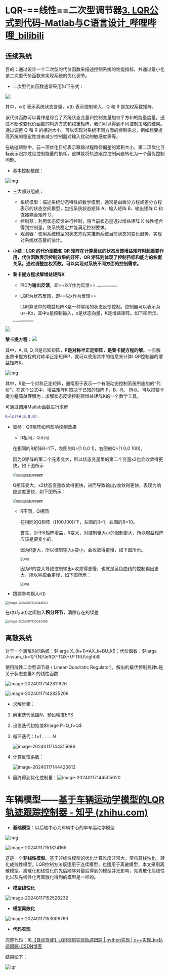 # LQR-==线性==二次型调节器[3. LQR公式到代码-Matlab与C语言设计_哔哩哔哩_bilibili](https://www.bilibili.com/video/BV1Ng4y1V7JQ/?p=3&spm_id_from=pageDriver&vd_source=3da170c3416f78cfe40e1a7ba3a4f5f9)

## 连续系统

目的：通过设计一个二次型的代价函数来描述控制系统的性能指标，并通过最小化该二次型代价函数来实现系统的优化调节。

- 二次型代价函数通常采用如下形式：

![ ](imgs/v2-1e88310c0e3f1a343d2e8da2e5039a6e_720w.webp)

其中，x(t) 表示系统状态变量，u(t) 表示控制输入，Q 和 R 是加权系数矩阵。

该代价函数可以看作是综合了系统状态变量和控制变量加权平方和的能量度量。通过不断改变代价函数的构造方式和权重矩阵，我们可以得到不同控制策略的结果。通过调整 Q 和 R 的相对大小，可以实现对系统不同方面的控制需求，例如想要提高系统的稳定性或者减少控制器对输入扰动的敏感度等等。

在轨迹跟踪中，前一项优化目标表示跟踪过程路径偏差的累积大小，第二项优化目标表示跟踪过程控制能量的损耗，这样就将轨迹跟踪控制问题转化为一个最优控制问题。

- 基本控制框图：

![img](imgs/v2-b66552bceae39efd28fc7d3693a61f54_r.jpg)

- 三大部分组成：
  - 系统模型：描述系统动态特性的数学模型，通常是由微分方程或差分方程表示的状态空间模型，包括系统状态矩阵 A、输入矩阵 B、输出矩阵 C 和直接耦合矩阵 D。
  - 控制器：利用状态反馈进行控制，将当前状态量通过增益矩阵 K 线性组合得到控制量，使系统稳定并能满足控制要求。
  - 观测器：使用系统模型的状态方程来推断系统当前状态的变化趋势，实现对系统状态量的估计。

- **小结：LQR 的代价函数和 QR 矩阵在计算最优的状态反馈增益矩阵时起重要作用，代价函数表示控制效果的好坏，QR 矩阵则体现了控制目标和能力的权衡关系。通过调整加权系数，可以实现对系统不同方面的控制需求。**

  

- **黎卡提方程求解增益矩阵K**

  - PID为**输出反馈**，即==以Y作为反馈== <img src="imgs/image-20240117122534294.png" alt="image-20240117122534294" style="zoom: 33%;" />

  - LQR为状态反馈，即==以x作为反馈==

    LQR算法中的增益矩阵K是一种常用的状态反馈控制。控制器可以表示为 u=-Kx，其中u是控制输入，x是状态向量，K是增益矩阵。如下图所示。

  <img src="imgs/image-20240117123343929.png" alt="image-20240117123343929" style="zoom:33%;" />

![ ](imgs/v2-c0bd80beec10e1b22ef886679c61a34a_720w.webp)

**黎卡提方程**：![ ](imgs/v2-8662e43b7600398e709c2ea2c0098534_720w.webp)

其中，A, B, Q, R是已知矩阵，**P是对称半正定矩阵，是黎卡提方程的解**。一旦解出黎卡提方程的对称半正定矩阵P，就可以使用其中的信息来计算LQR控制器的增益矩阵K。

![img](imgs/v2-acf926f2c4ccfa124af6f0a967e9b9b0_720w.png)

其中，R是一个对称正定矩阵，通常用于表示一个有限动态控制系统所施加的“代价”。在这个公式中，增益矩阵K 取决于已知的矩阵 P，B，R。
所以，可以把黎卡提方程简单理解为：求解状态反馈控制器增益矩阵K的一个数学工具。

可通过调用Matlab函数进行求解

```matlab
K=lqr(A,B,Q,R);
```



- 调参：QR矩阵如何影响控制效果

  - R相同，Q不同 

  在相同的R矩阵R=1下，左图的Q=[1 0;0 1]，右图的Q=[1 0;0 100]。

  因为Q矩阵的第二个元素变大，所以状态变量里的第二个变量x2也会收敛得更快，如下图所示

  <img src="imgs/v2-b9520145d1d70e80697097b598164e24_720w.webp" alt="在侧边栏查询中搜索" style="zoom: 67%;" />

  Q矩阵变大，x2状态变量收敛得更快，进而导致输出y收敛得更快，表现为响应速度更快，如下图所示：

  <img src="imgs/v2-116efbb7b64669926d4a35ba870d08c9_720w.webp" alt="在侧边栏查询中搜索" style="zoom: 67%;" />

  - R不同，Q相同 

    在相同的Q矩阵（[100,100])下，左图的R=1，右图的R=10。

    首先，对于K矩阵增益，R变大，对控制量大小的限制更大，所以增益矩阵应该是要变小的。

    因为R更大，所以控制输入u变小，会收敛得更慢，如下图所示。

    <img src="imgs/v2-941952eb1ca3b699ef0d2978b4ae2b3b_720w.webp" alt="img" style="zoom: 67%;" />

    因为R的变大导致控制输出u收敛得更慢，也就是蓝色曲线的控制输出更大，所以响应会更慢，如下图所示：

    <img src="imgs/v2-1b20f58b786c3052223e36501f5de155_720w.webp" alt="img" style="zoom:67%;" />

- 跟踪参考输入r(t)

<img src="imgs/image-20240117130344902.png" alt="image-20240117130344902" style="zoom:67%;" />

在r(t)与u(t)之间加入**积分环节**，消除存在的误差

<img src="imgs/image-20240117130545495.png" alt="image-20240117130545495" style="zoom:67%;" />





## 离散系统

对于一个离散时间系统：$\large X_{k+1}=AX_k+BU_k$；代价函数：$\large J=\sum_{k=1}^{N}\left(X^TQX+U^TRU\right)$

使用线性二次型调节器 ( Linear-Quadratic Regulator)，解出的最优控制规律u是关于状态变量X 的线性函数

![image-20240117142811926](imgs/image-20240117142811926.png)

![image-20240117142825206](imgs/image-20240117142825206.png)

- 求解步骤：

1. 确定迭代范围N，预设精度EPS

2. 设置迭代初始值$\large P=Q_f=Q$

3. 循环迭代：t=1 . . . . N

   ![image-20240117144315686](imgs/image-20240117144315686.png)

4. 计算反馈系数：

   ![image-20240117144420612](imgs/image-20240117144420612.png)

5. 最终得到优化控制量：![image-20240117144505020](imgs/image-20240117144505020.png)



# 车辆模型——[基于车辆运动学模型的LQR轨迹跟踪控制器 - 知乎 (zhihu.com)](https://zhuanlan.zhihu.com/p/548227217)

- **基础模型**：以后轴中心为车辆中心的单车运动学模型

![img](imgs/v2-0c1f016a455430e64ebd3882e362a279_720w.webp)

![image-20240117151324165](imgs/image-20240117151324165.png)

这是一个**非线性模型**。基于非线性模型的优化计算难度非常大，常将其线性化，转化成线性模型。LQR控制方法既适用于连续模型，也适用于离散模型，本文采用离散模型。离散化和线性化的先后顺序对最后得到的模型并无影响，先离散化后线性化以及先线性化再离散化得到的模型是一样的。



- **模型线性化**

![image-20240117152526232](imgs/image-20240117152526232.png)

- **模型离散化**

![image-20240117153009763](imgs/image-20240117153009763.png)

- **代码实现**

完整代码：见[【自动驾驶】LQR控制实现轨迹跟踪 | python实现 | c++实现_lqr轨迹跟踪-CSDN博客](https://blog.csdn.net/weixin_42301220/article/details/125031348?ops_request_misc=&request_id=&biz_id=102&utm_term=lqr控制&utm_medium=distribute.pc_search_result.none-task-blog-2~all~sobaiduweb~default-3-125031348.nonecase&spm=1018.2226.3001.4187)

结果如下：

![lqr](imgs/lqr.png)